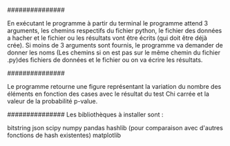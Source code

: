 ###############


En exécutant le programme à partir du terminal le programme attend 3 arguments, 
les chemins respectifs du fichier python, le fichier des données a hacher et le fichier ou les résultats vont être 
écrits (qui doit être déjà crée). Si moins de 3 arguments sont fournis, le programme va demander de donner les noms 
(Les chemins si on est pas sur le même chemin du fichier .py)des fichiers de données et le fichier 
ou on va écrire les résultats.

###############

Le programme retourne une figure représentant la variation du nombre des éléments en fonction des cases avec le résultat
du test Chi carrée et la valeur de la probabilité p-value.

###############
Les bibliothèques à installer sont : 

bitstring 
json
scipy
numpy
pandas
hashlib (pour comparaison avec d'autres fonctions de hash existentes)
matplotlib
